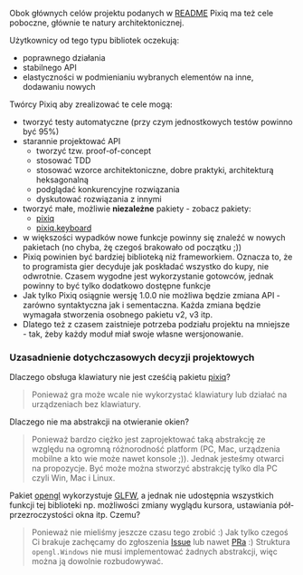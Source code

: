 Obok głównych celów projektu podanych w [README](README.md#project-goals) 
Pixiq ma też cele poboczne, głównie te natury architektonicznej. 

Użytkownicy od tego typu bibliotek oczekują:

+ poprawnego działania
+ stabilnego API
+ elastyczności w podmienianiu wybranych elementów na inne, dodawaniu nowych

Twórcy Pixiq aby zrealizować te cele mogą:

+ tworzyć testy automatyczne (przy czym jednostkowych testów powinno być 95%)
+ starannie projektować API 
  + tworzyć tzw. proof-of-concept
  + stosować TDD
  + stosować wzorce architektoniczne, dobre praktyki, architekturą heksagonalną
  + podglądać konkurencyjne rozwiązania
  + dyskutować rozwiązania z innymi
+ tworzyć małe, możliwie **niezależne** pakiety - zobacz pakiety:
  + [pixiq](../pixiq)
  + [pixiq.keyboard](keyboard)
+ w większości wypadków nowe funkcje powinny się znaleźć w nowych pakietach 
(no chyba, żę czegoś brakowało od początku ;))
+ Pixiq powinien być bardziej biblioteką niż frameworkiem. Oznacza to, że to
  programista gier decyduje jak poskładać wszystko do kupy, nie odwrotnie. 
  Czasem wygodne jest wykorzystanie gotowców, jednak powinny to być tylko
  dodatkowo dostępne funkcje
+ Jak tylko Pixiq osiągnie wersję 1.0.0 nie możliwa będzie zmiana API - zarówno
  syntaktyczna jak i sementaczna. Każda zmiana będzie wymagała stworzenia
  osobnego pakietu v2, v3 itp. 
+ Dlatego też z czasem zaistnieje potrzeba podziału projektu na mniejsze - tak, 
  żeby każdy moduł miał swoje własne wersjonowanie.

### Uzasadnienie dotychczasowych decyzji projektowych

Dlaczego obsługa klawiatury nie jest cześćią pakietu [pixiq](../pixiq)?

> Ponieważ gra może wcale nie wykorzystać klawiatury lub działać na urządzeniach 
bez klawiatury.

Dlaczego nie ma abstrakcji na otwieranie okien?

> Ponieważ bardzo ciężko jest zaprojektować taką abstrakcję ze względu na ogromną
różnorodność platform (PC, Mac, urządzenia mobilne a kto wie może nawet konsole ;)).
Jednak jesteśmy otwarci na propozycje. Być może można stworzyć abstrakcję
tylko dla PC czyli Win, Mac i Linux.

Pakiet [opengl](opengl) wykorzystuje [GLFW](https://www.glfw.org/), a jednak nie udostępnia wszystkich
funkcji tej biblioteki np. możliwości zmiany wyglądu kursora, ustawiania
pół-przezroczystości okna itp. Czemu?

> Ponieważ nie mieliśmy jeszcze czasu tego zrobić :) Jak tylko czegoś Ci brakuje
zachęcamy do zgłoszenia [Issue](issues) lub nawet [PRa](pulls) :) Struktura `opengl.Windows` nie 
musi implementować żadnych abstrakcji, więc można ją dowolnie rozbudowywać. 
